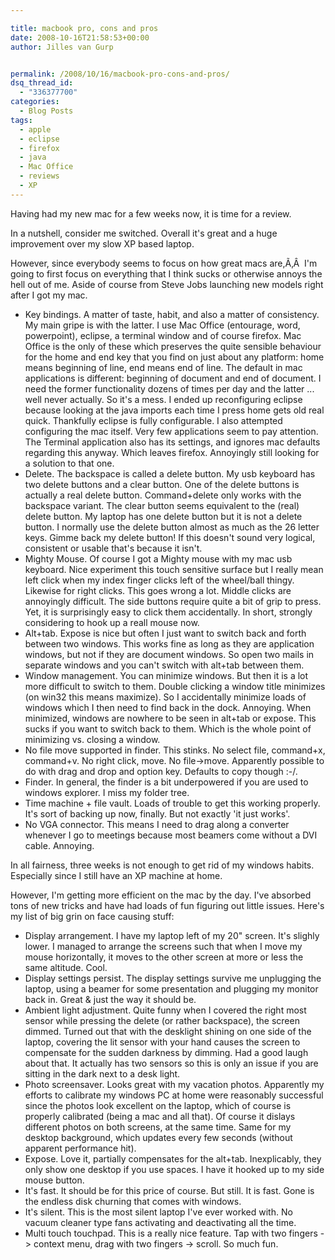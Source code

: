 ```yaml
---

title: macbook pro, cons and pros
date: 2008-10-16T21:58:53+00:00
author: Jilles van Gurp


permalink: /2008/10/16/macbook-pro-cons-and-pros/
dsq_thread_id:
  - "336377700"
categories:
  - Blog Posts
tags:
  - apple
  - eclipse
  - firefox
  - java
  - Mac Office
  - reviews
  - XP
---
```

Having had my new mac for a few weeks now, it is time for a review.

In a nutshell, consider me switched. Overall it's great and a huge improvement over my slow XP based laptop.

However, since everybody seems to focus on how great macs are,Ã‚Â  I'm going to first focus on everything that I think sucks or otherwise annoys the hell out of me. Aside of course from Steve Jobs launching new models right after I got my mac.

- Key bindings. A matter of taste, habit, and also a matter of consistency. My main gripe is with the latter. I use Mac Office (entourage, word, powerpoint), eclipse, a terminal window and of course firefox. Mac Office is the only of these which preserves the quite sensible behaviour for the home and end key that you find on just about any platform: home means beginning of line, end means end of line. The default in mac applications is different: beginning of document and end of document. I need the former functionality dozens of times per day and the latter ... well never actually. So it's a mess. I ended up reconfiguring eclipse because looking at the java imports each time I press home gets old real quick. Thankfully eclipse is fully configurable. I also attempted configuring the mac itself. Very few applications seem to pay attention. The Terminal application also has its settings, and ignores mac defaults regarding this anyway. Which leaves firefox. Annoyingly still looking for a solution to that one.
- Delete. The backspace is called a delete button. My usb keyboard has two delete buttons and a clear button. One of the delete buttons is actually a real delete button. Command+delete only works with the backspace variant. The clear button seems equivalent to the (real) delete button. My laptop has one delete button but it is not a delete button. I normally use the delete button almost as much as the 26 letter keys. Gimme back my delete button! If this doesn't sound very logical, consistent or usable that's because it isn't.
- Mighty Mouse. Of course I got a Mighty mouse with my mac usb keyboard. Nice experiment this touch sensitive surface but I really mean left click when my index finger clicks left of the wheel/ball thingy. Likewise for right clicks. This goes wrong a lot. Middle clicks are annoyingly difficult. The side buttons require quite a bit of grip to press. Yet, it is surprisingly easy to click them accidentally. In short, strongly considering to hook up a reall mouse now.
- Alt+tab. Expose is nice but often I just want to switch back and forth between two windows. This works fine as long as they are application windows, but not if they are document windows. So open two mails in separate windows and you can't switch with alt+tab between them.
- Window management. You can minimize windows. But then it is a lot more difficult to switch to them. Double clicking a window title minimizes (on win32 this means maximize). So I accidentally minimize loads of windows which I then need to find back in the dock. Annoying. When minimized, windows are nowhere to be seen in alt+tab or expose. This sucks if you want to switch back to them. Which is the whole point of minimizing vs. closing a window.
- No file move supported in finder. This stinks. No select file, command+x, command+v. No right click, move. No file->move. Apparently possible to do with drag and drop and option key. Defaults to copy though :-/.
- Finder. In general, the finder is a bit underpowered if you are used to windows explorer. I miss my folder tree.
- Time machine + file vault. Loads of trouble to get this working properly. It's sort of backing up now, finally. But not exactly 'it just works'.
- No VGA connector. This means I need to drag along a converter whenever I go to meetings because most beamers come without a DVI cable. Annoying.

In all fairness, three weeks is not enough to get rid of my windows habits. Especially since I still have an XP machine at home.

However, I'm getting more efficient on the mac by the day. I've absorbed tons of new tricks and have had loads of fun figuring out little issues. Here's my list of big grin on face causing stuff:

- Display arrangement. I have my laptop left of my 20" screen. It's slighly lower. I managed to arrange the screens such that when I move my mouse horizontally, it moves to the other screen at more or less the same altitude. Cool.
- Display settings persist. The display settings survive me unplugging the laptop, using a beamer for some presentation and plugging my monitor back in. Great & just the way it should be.
- Ambient light adjustment. Quite funny when I covered the right most sensor while pressing the delete (or rather backspace), the screen dimmed. Turned out that with the desklight shining on one side of the laptop, covering the lit sensor with your hand causes the screen to compensate for the sudden darkness by dimming. Had a good laugh about that. It actually has two sensors so this is only an issue if you are sitting in the dark next to a desk light.
- Photo screensaver. Looks great with my vacation photos. Apparently my efforts to calibrate my windows PC at home were reasonably successful since the photos look excellent on the laptop, which of course is properly calibrated (being a mac and all that). Of course it dislays different photos on both screens, at the same time. Same for my desktop background, which updates every few seconds (without apparent performance hit).
- Expose. Love it, partially compensates for the alt+tab. Inexplicably, they only show one desktop if you use spaces. I have it hooked up to my side mouse button.
- It's fast. It should be for this price of course. But still. It is fast. Gone is the endless disk churning that comes with windows.
- It's silent. This is the most silent laptop I've ever worked with. No vacuum cleaner type fans activating and deactivating all the time.
- Multi touch touchpad. This is a really nice feature. Tap with two fingers -> context menu, drag with two fingers -> scroll. So much fun.

